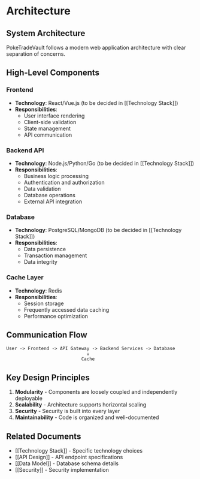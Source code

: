 # Architecture

## System Architecture

PokeTradeVault follows a modern web application architecture with clear separation of concerns.

## High-Level Components

### Frontend
- **Technology**: React/Vue.js (to be decided in [[Technology Stack]])
- **Responsibilities**:
  - User interface rendering
  - Client-side validation
  - State management
  - API communication

### Backend API
- **Technology**: Node.js/Python/Go (to be decided in [[Technology Stack]])
- **Responsibilities**:
  - Business logic processing
  - Authentication and authorization
  - Data validation
  - Database operations
  - External API integration

### Database
- **Technology**: PostgreSQL/MongoDB (to be decided in [[Technology Stack]])
- **Responsibilities**:
  - Data persistence
  - Transaction management
  - Data integrity

### Cache Layer
- **Technology**: Redis
- **Responsibilities**:
  - Session storage
  - Frequently accessed data caching
  - Performance optimization

## Communication Flow

```
User -> Frontend -> API Gateway -> Backend Services -> Database
                              ↓
                            Cache
```

## Key Design Principles

1. **Modularity** - Components are loosely coupled and independently deployable
2. **Scalability** - Architecture supports horizontal scaling
3. **Security** - Security is built into every layer
4. **Maintainability** - Code is organized and well-documented

## Related Documents

- [[Technology Stack]] - Specific technology choices
- [[API Design]] - API endpoint specifications
- [[Data Model]] - Database schema details
- [[Security]] - Security implementation
